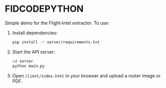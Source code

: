 # FIDCODEPYTHON

Simple demo for the Flight‑Intel extractor. To use:

1. Install dependencies:
   ```bash
   pip install -r server/requirements.txt
   ```

2. Start the API server:
   ```bash
   cd server
   python main.py
   ```

3. Open `client/index.html` in your browser and upload a roster image or PDF.
